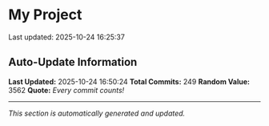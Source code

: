# My Project


Last updated: 2025-10-24 16:25:37
































































































































































































































































































































































































































































































































































































































































## Auto-Update Information

**Last Updated:** 2025-10-24 16:50:24
**Total Commits:** 249
**Random Value:** 3562
**Quote:** _Every commit counts!_

---
_This section is automatically generated and updated._